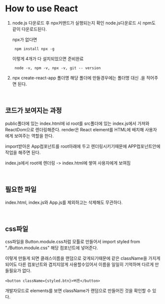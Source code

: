 # How to use React

1.  node.js 다운로드 후 npx커맨드가 실행되는지 확인
    node.js다운로드 시 npm도 같이 다운로드된다.

    npx가 없다면

         npm install npx -g

    이렇게 4개가 다 설치되었으면 준비완료

         node -v, npm -v, npx -v, git -- version

2.  npx create-react-app 폴더명
    해당 폴더에 만들경우에는 폴더명 대신 .을 적어주면 된다.

<br/>

## 코드가 보여지는 과정

public폴더에 있는 index.html에 id root를 src폴더에 있는 index.js에서 가져와 ReactDom으로 렌더링해준다.
render은 React element를 HTML에 배치해 사용자에게 보여주는 역할을 한다.

import받아온 App컴포넌트를 root아래에 두고 렌더링시키기때문에 APP컴포넌트안에 작업을 해주면 된다.

index.js에서 root에 렌더링 -> index.html에 쌓여 사용자에게 보여짐

<br/>

## 필요한 파일

index.html, index.js와 App.js를 제외하고는 삭제해도 무관하다.

<br/>

## css파일

css파일을 Button.module.css처럼 모튤로 만들어서
import styled from "./Button.module.css" 해당 컴포넌트에 넣어준다.

이렇게 만들게 되면 클래스이름을 랜덤으로 갖게되기때문에 같은 className을 가지게 되어도 다른 컴포넌트와 겹치지않게 사용할수있어서 이름을 일일히 기억하며 다르게 만들필요가 없다.

    <button className={styled.btn}>버튼</button>

개발자모드로 elements를 보면 className가 랜덤으로 만들어진 것을 확인할 수 있다.
